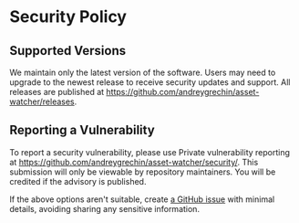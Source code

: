 # Security Policy

## Supported Versions

We maintain only the latest version of the software. Users may need to upgrade to the newest release
to receive security updates and support. All releases are published at
<https://github.com/andreygrechin/asset-watcher/releases>.

## Reporting a Vulnerability

To report a security vulnerability, please use Private vulnerability reporting at
<https://github.com/andreygrechin/asset-watcher/security/>. This submission will only be viewable by
repository maintainers. You will be credited if the advisory is published.

If the above options aren't suitable, create
[a GitHub issue](https://github.com/andreygrechin/asset-watcher/issues) with minimal details, avoiding
sharing any sensitive information.
